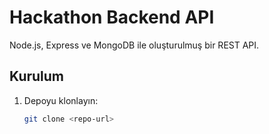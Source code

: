 # Hackathon Backend API

Node.js, Express ve MongoDB ile oluşturulmuş bir REST API.

## Kurulum

1. Depoyu klonlayın:
   ```bash
   git clone <repo-url>
